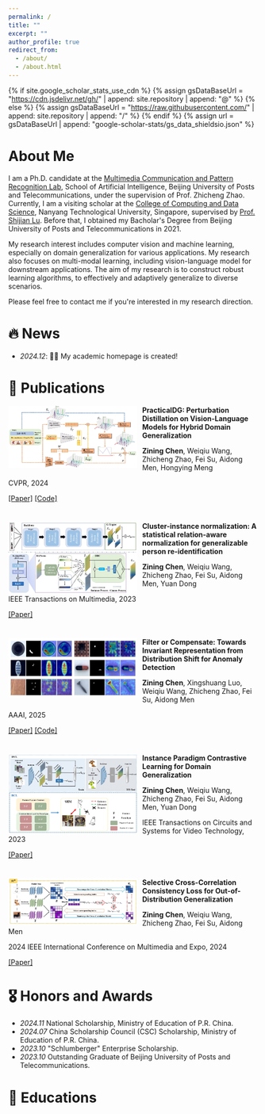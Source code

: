 ```yaml
---
permalink: /
title: ""
excerpt: ""
author_profile: true
redirect_from: 
  - /about/
  - /about.html
---
```


{% if site.google_scholar_stats_use_cdn %}
{% assign gsDataBaseUrl = "https://cdn.jsdelivr.net/gh/" | append: site.repository | append: "@" %}
{% else %}
{% assign gsDataBaseUrl = "https://raw.githubusercontent.com/" | append: site.repository | append: "/" %}
{% endif %}
{% assign url = gsDataBaseUrl | append: "google-scholar-stats/gs_data_shieldsio.json" %}

<span class='anchor' id='about-me'></span>

# About Me

I am a Ph.D. candidate at the [Multimedia Communication and Pattern Recognition Lab](https://mcprl.com/), School of Artificial Intelligence, Beijing University of Posts and Telecommunications, under the supervision of Prof. Zhicheng Zhao. Currently, I am a visiting scholar at the [College of Computing and Data Science](https://www.ntu.edu.sg/computing), Nanyang Technological University, Singapore, supervised by [Prof. Shijian Lu](https://personal.ntu.edu.sg/shijian.lu/). Before that, I obtained my Bacholar's Degree from Beijing University of Posts and Telecommunications in 2021.

My research interest includes computer vision and machine learning, especially on domain generalization for various applications. My research also focuses on multi-modal learning, including vision-language model for downstream applications. The aim of my research is to construct robust learning algorithms, to effectively and adaptively generalize to diverse scenarios.

Please feel free to contact me if you're interested in my research direction.


# 🔥 News 
- *2024.12*: 🎉🎉 My academic homepage is created!

# 📝 Publications 


<img src="../images/cvpr.jpg" width="260" height="auto" alt="" align="left" style="padding-right: 10px;">

**PracticalDG: Perturbation Distillation on Vision-Language Models for Hybrid Domain Generalization**

**Zining Chen**, Weiqiu Wang, Zhicheng Zhao, Fei Su, Aidong Men, Hongying Meng
  
CVPR, 2024

<a href="https://openaccess.thecvf.com/content/CVPR2024/papers/Chen_PracticalDG_Perturbation_Distillation_on_Vision-Language_Models_for_Hybrid_Domain_Generalization_CVPR_2024_paper.pdf">[Paper]</a>
<a href="https://github.com/znchen666/HDG">[Code]</a>

#

<img src="../images/tmm.jpg" width="260" height="auto" alt="" align="left" style="padding-right: 10px;">

**Cluster-instance normalization: A statistical relation-aware normalization for generalizable person re-identification**

**Zining Chen**, Weiqiu Wang, Zhicheng Zhao, Fei Su, Aidong Men, Yuan Dong
  
IEEE Transactions on Multimedia, 2023

<a href="https://ieeexplore.ieee.org/document/10243072">[Paper]</a>

#

<img src="../images/aaai.JPG" width="260" height="auto" alt="" align="left" style="padding-right: 10px;">

**Filter or Compensate: Towards Invariant Representation from Distribution Shift for Anomaly Detection**

**Zining Chen**, Xingshuang Luo, Weiqiu Wang, Zhicheng Zhao, Fei Su, Aidong Men
  
AAAI, 2025

<a href="https://arxiv.org/abs/2412.10115">[Paper]</a>
<a href="https://github.com/znchen666/FiCo">[Code]</a>

#

<img src="../images/tcsvt.jpg" width="260" height="auto" alt="" align="left" style="padding-right: 10px;">

**Instance Paradigm Contrastive Learning for Domain Generalization**

**Zining Chen**, Weiqiu Wang, Zhicheng Zhao, Fei Su, Aidong Men, Yuan Dong
  
IEEE Transactions on Circuits and Systems for Video Technology, 2023

<a href="https://ieeexplore.ieee.org/document/10163491/">[Paper]</a>

#

<img src="../images/icme.JPG" width="260" height="auto" alt="" align="left" style="padding-right: 10px;">

**Selective Cross-Correlation Consistency Loss for Out-of-Distribution Generalization**

**Zining Chen**, Weiqiu Wang, Zhicheng Zhao, Fei Su, Aidong Men
  
2024 IEEE International Conference on Multimedia and Expo, 2024

<a href="https://ieeexplore.ieee.org/document/10688222/">[Paper]</a>

# 🎖 Honors and Awards
- *2024.11* National Scholarship, Ministry of Education of P.R. China.
- *2024.07* China Scholarship Council (CSC) Scholarship, Ministry of Education of P.R. China.
- *2023.10* "Schlumberger" Enterprise Scholarship.
- *2023.10* Outstanding Graduate of Beijing University of Posts and Telecommunications.


# 📖 Educations

